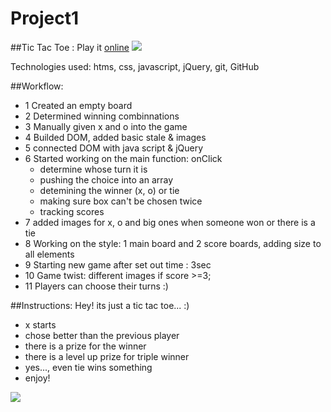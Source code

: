 # Project1

##Tic Tac Toe :  Play it [online](https://magdalenabialon.github.io/Project1/)
![](https://raw.githubusercontent.com/flextry/Tic-Tac-Toe-RestAPI/master/images/TicTacToe-photo-logo.jpg?token=3677691__eyJzY29wZSI6IlJhd0Jsb2I6ZmxleHRyeS9UaWMtVGFjLVRvZS1SZXN0QVBJL21hc3Rlci9pbWFnZXMvVGljVGFjVG9lLXBob3RvLWxvZ28uanBnIiwiZXhwaXJlcyI6MTQxMjI3NzEyOX0%3D--2d0753cce00814897532f951d557f0996874b697)

Technologies used:
htms, css, javascript, jQuery, git, GitHub

##Workflow:

- 1 Created an empty board
- 2 Determined winning combinnations
- 3 Manually given x and o into the game
- 4 Builded DOM, added basic stale & images
- 5 connected DOM with java script & jQuery
- 6 Started working on the main function: onClick
    - determine whose turn it is
    - pushing the choice into an array
    - detemining the winner (x, o) or tie
    - making sure box can't be chosen twice
    - tracking scores
- 7 added images for x, o and big ones when someone won or there is a tie
- 8 Working on the style: 1 main board and 2 score boards, adding size to all elements
- 9 Starting new game after set out time : 3sec
- 10 Game twist: different images if score >=3;
- 11 Players can choose their turns :)


##Instructions: Hey! its just a tic tac toe... :)
- x starts
- chose better than the previous player
- there is a prize for the winner
- there is a level up prize for triple winner
- yes..., even tie wins something
- enjoy! 

![](http://www.funnydogsite.com/pictures/Cool_Hipster_Dog.jpg)
